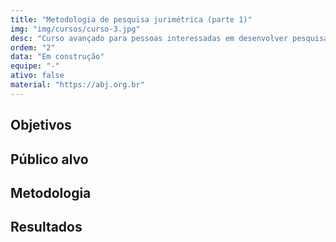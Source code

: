 ```yaml
---
title: "Metodologia de pesquisa jurimétrica (parte 1)"
img: "img/cursos/curso-3.jpg"
desc: "Curso avançado para pessoas interessadas em desenvolver pesquisas jurimétricas."
ordem: "2"
data: "Em construção"
equipe: "-"
ativo: false
material: "https://abj.org.br"
---
```


## Objetivos

## Público alvo

## Metodologia

## Resultados
